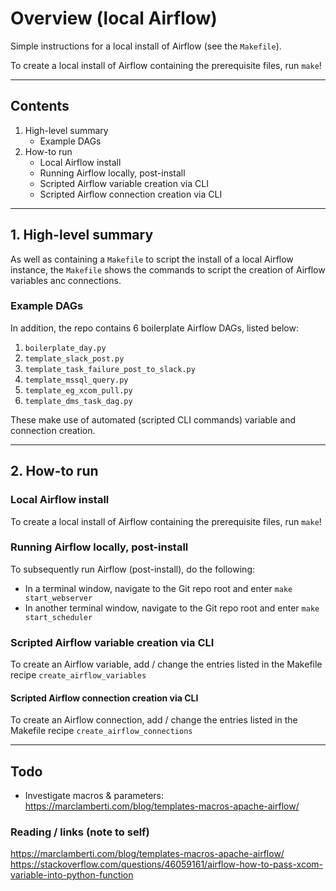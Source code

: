 # Overview (local Airflow)

Simple instructions for a local install of Airflow (see the `Makefile`).

To create a local install of Airflow containing the prerequisite files, run `make`!

---

## Contents

1. High-level summary
    * Example DAGs
2. How-to run
    * Local Airflow install
    * Running Airflow locally, post-install
    * Scripted Airflow variable creation via CLI
    * Scripted Airflow connection creation via CLI

---

## 1. High-level summary

As well as containing a `Makefile` to script the install of a local Airflow instance, the `Makefile` shows the commands to script the creation of Airflow variables anc connections.

### Example DAGs

In addition, the repo contains 6 boilerplate Airflow DAGs, listed below:

1. `boilerplate_day.py`
2. `template_slack_post.py`
3. `template_task_failure_post_to_slack.py`
4. `template_mssql_query.py`
5. `template_eg_xcom_pull.py`
6. `template_dms_task_dag.py`

These make use of automated (scripted CLI commands) variable and connection creation.

---

## 2. How-to run

### Local Airflow install

To create a local install of Airflow containing the prerequisite files, run `make`!

### Running Airflow locally, post-install

To subsequently run Airflow (post-install), do the following:

* In a terminal window, navigate to the Git repo root and enter `make start_webserver`
* In another terminal window, navigate to the Git repo root and enter `make start_scheduler`

### Scripted Airflow variable creation via CLI

To create an Airflow variable, add / change the entries listed in the Makefile recipe `create_airflow_variables`

#### Scripted Airflow connection creation via CLI

To create an Airflow connection, add / change the entries listed in the Makefile recipe `create_airflow_connections`

---

## Todo

* Investigate macros & parameters: https://marclamberti.com/blog/templates-macros-apache-airflow/

### Reading / links (note to self)

https://marclamberti.com/blog/templates-macros-apache-airflow/
https://stackoverflow.com/questions/46059161/airflow-how-to-pass-xcom-variable-into-python-function
